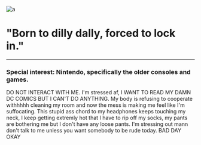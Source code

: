 ![a](https://i.pinimg.com/736x/f6/68/5c/f6685ca21f3035330367d6eb41ed2981.jpg)

# "Born to dilly dally, forced to lock in."

---------------------------------

### Special interest: Nintendo, specifically the older consoles and games.

DO NOT INTERACT WITH ME. I'm stressed af, I WANT TO READ MY DAMN DC COMICS BUT I CAN'T DO ANYTHING. My body is refusing to cooperate withhhhh cleaning my room and now the mess is making me feel like I'm suffocating. This stupid ass chord to my headphones keeps touching my neck, I keep getting extremly hot that I have to rip off my socks, my pants are bothering me but I don't have any loose pants. I'm stressing out mann don't talk to me unless you want somebody to be rude today. BAD DAY OKAY
